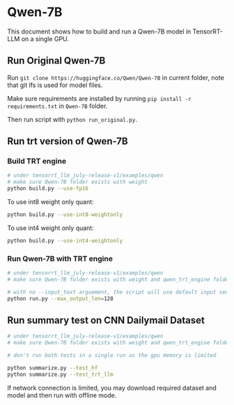 # Qwen-7B

This document shows how to build and run a Qwen-7B model in TensorRT-LLM on a single GPU.

## Run Original Qwen-7B

Run `git clone https://huggingface.co/Qwen/Qwen-7B` in current folder, note that git lfs is used for model files.

Make sure requirements are installed by running `pip install -r requirements.txt` in `Qwen-7B` folder.

Then run script with `python run_original.py`.

## Run trt version of Qwen-7B

### Build TRT engine

```bash
# under tensorrt_llm_july-release-v1/examples/qwen
# make sure Qwen-7B folder exists with weight
python build.py --use-fp16
```

To use int8 weight only quant:

```bash
python build.py --use-int8-weightonly
```

To use int4 weight only quant:

```bash
python build.py --use-int4-weightonly
```

### Run Qwen-7B with TRT engine

```bash
# under tensorrt_llm_july-release-v1/examples/qwen
# make sure Qwen-7B folder exists with weight and qwen_trt_engine folder exists with engine

# with no --input_text arguement, the script will use default input sentence as in run_original.py
python run.py --max_output_len=128
```

## Run summary test on CNN Dailymail Dataset

```bash
# under tensorrt_llm_july-release-v1/examples/qwen
# make sure Qwen-7B folder exists with weight and qwen_trt_engine folder exists with engine

# don't run both tests in a single run as the gpu memory is limited

python summarize.py --test_hf
python summarize.py --test_trt_llm
```

If network connection is limited, you may download required dataset and model and then run with offline mode.
